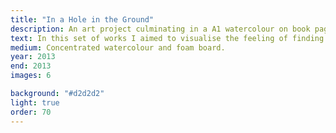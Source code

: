 ```yaml
---
title: "In a Hole in the Ground"
description: An art project culminating in a A1 watercolour on book pages.
text: In this set of works I aimed to visualise the feeling of finding a new world in the pages of a book. Placing reduced figures into small scenes expands the environment whilst maintaining the comfort of a smaller space. To increase the feeling of exploration and to echo the pages of a book, I used foam board to add depth to pieces. The use of watercolour was influenced by illustrations such as those of Arthur Rackham for Alice in Wonderland.
medium: Concentrated watercolour and foam board.
year: 2013
end: 2013
images: 6

background: "#d2d2d2"
light: true
order: 70
---
```


